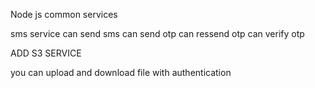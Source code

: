Node js common services 

sms service 
can send sms 
can send otp 
can ressend otp
can verify otp


ADD S3 SERVICE 

you can upload and download file with authentication
